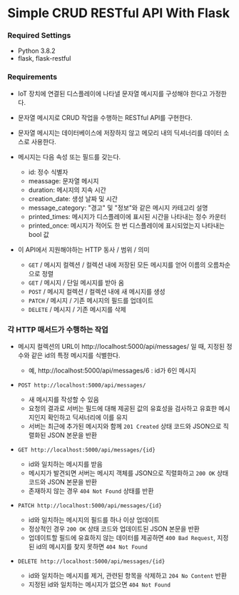 # Simple CRUD RESTful API With Flask



### Required Settings

- Python 3.8.2
- flask, flask-restful



### Requirements

- IoT 장치에 연결된 디스플레이에 나타낼 문자열 메시지를 구성해야 한다고 가정한다.

- 문자열 메시지로 CRUD 작업을 수행하는 RESTful API를 구현한다.
- 문자열 메시지는 데이터베이스에 저장하지 않고 메모리 내의 딕셔너리를 데이터 소스로 사용한다.
- 메시지는 다음 속성 또는 필드를 갖는다.
  - id: 정수 식별자
  - meassage: 문자열 메시지
  - duration: 메시지의 지속 시간
  - creation_date: 생성 날짜 및 시간
  - message_category: "경고" 및 "정보"와 같은 메시지 카테고리 설명
  - printed_times: 메시지가 디스플레이에 표시된 시간을 나타내는 정수 카운터
  - printed_once: 메시지가 적어도 한 번 디스플레이에 표시되었는지 나타내는 bool 값
- 이 API에서 지원해야하는 HTTP 동사 / 범위 / 의미
  - `GET` / 메시지 컬렉션 / 컬렉션 내에 저장된 모든 메시지를 얻어 이름의 오름차순으로 정렬
  - `GET` / 메시지 / 단일 메시지를 받아 옴
  - `POST` / 메시지 컬렉션 / 컬렉션 내에 새 메시지를 생성
  - `PATCH` / 메시지 / 기존 메시지의 필드를 업데이트
  - `DELETE` / 메시지 / 기존 메시지를 삭제



### 각 HTTP 매서드가 수행하는 작업

- 메시지 컬렉션의 URL이 http://localhost:5000/api/messages/ 일 때, 지정된 정수와 같은 id의 특정 메시지를 식별한다.
  - 예,  http://localhost:5000/api/messages/6 : id가 6인 메시지

- `POST http://localhost:5000/api/messages/`
  - 새 메시지를 작성할 수 있음
  - 요청의 결과로 서버는 필드에 대해 제공된 값의 유효성을 검사하고 유효한 메시지인지 확인하고 딕셔너리에 이를 유지
  - 서버는 최근에 추가된 메시지와 함께 `201 Created` 상태 코드와 JSON으로 직렬화된 JSON 본문을 반환
- `GET http://localhost:5000/api/messages/{id}`
  - id와 일치하는 메시지를 받음
  - 메시지가 발견되면 서버는 메시지 객체를 JSON으로 직렬화하고 `200 OK` 상태코드와 JSON 본문을 반환
  - 존재하지 않는 경우 `404 Not Found` 상태를 반환
- `PATCH http://localhost:5000/api/messages/{id}`
  - id와 일치하는 메시지의 필드를 하나 이상 업데이트
  - 정상적인 경우 `200 OK` 상태 코드와 업데이트된 JSON 본문을 반환
  - 업데이트할 필드에 유효하지 않는 데이터를 제공하면 `400 Bad Request`, 지정된 id의 메시지를 찾지 못하면 `404 Not Found`

- `DELETE http://localhost:5000/api/messages/{id}`
  - id와 일치하는 메시지를 제거, 관련된 항목을 삭제하고 `204 No Content` 반환
  - 지정된 id와 일치하는 메시지가 없으면 `404 Not Found`